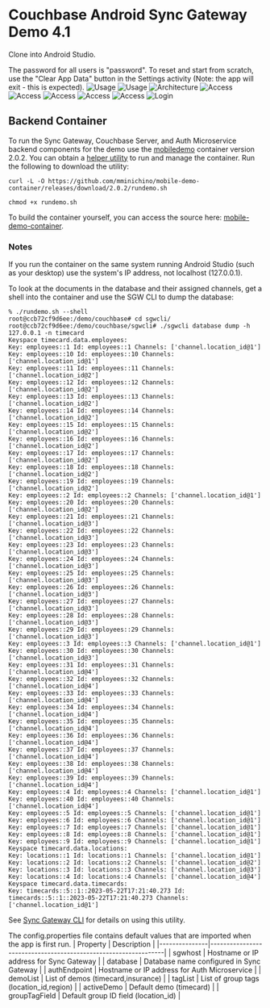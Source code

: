 # Couchbase Android Sync Gateway Demo 4.1

Clone into Android Studio.

The password for all users is "password". To reset and start from scratch, use the "Clear App Data" button in the Settings activity (Note: the app will exit - this is expected).
![Usage](doc/usage-1.jpg)
![Usage](doc/usage-2.jpg)
![Architecture](doc/architecture-1.jpg)
![Access](doc/access-1.jpg)
![Access](doc/access-2.jpg)
![Access](doc/access-3.jpg)
![Access](doc/access-4.jpg)
![Access](doc/access-5.jpg)
![Login](doc/login-1.jpg)

## Backend Container

To run the Sync Gateway, Couchbase Server, and Auth Microservice backend components for the demo use the [mobiledemo](https://hub.docker.com/r/mminichino/mobiledemo) container version 2.0.2.
You can obtain a [helper utility](https://github.com/mminichino/mobile-demo-container/releases/download/2.0.2/rundemo.sh) to run and manage the container.
Run the following to download the utility:
```
curl -L -O https://github.com/mminichino/mobile-demo-container/releases/download/2.0.2/rundemo.sh
```
```
chmod +x rundemo.sh
```
To build the container yourself, you can access the source here: [mobile-demo-container](https://github.com/mminichino/mobile-demo-container).

### Notes
If you run the container on the same system running Android Studio (such as your desktop) use the system's IP address, not localhost (127.0.0.1).

To look at the documents in the database and their assigned channels, get a shell into the container and use the SGW CLI to dump the database:

```
% ./rundemo.sh --shell
root@ccb72cf9d6ee:/demo/couchbase# cd sgwcli/
root@ccb72cf9d6ee:/demo/couchbase/sgwcli# ./sgwcli database dump -h 127.0.0.1 -n timecard
Keyspace timecard.data.employees:
Key: employees::1 Id: employees::1 Channels: ['channel.location_id@1']
Key: employees::10 Id: employees::10 Channels: ['channel.location_id@1']
Key: employees::11 Id: employees::11 Channels: ['channel.location_id@2']
Key: employees::12 Id: employees::12 Channels: ['channel.location_id@2']
Key: employees::13 Id: employees::13 Channels: ['channel.location_id@2']
Key: employees::14 Id: employees::14 Channels: ['channel.location_id@2']
Key: employees::15 Id: employees::15 Channels: ['channel.location_id@2']
Key: employees::16 Id: employees::16 Channels: ['channel.location_id@2']
Key: employees::17 Id: employees::17 Channels: ['channel.location_id@2']
Key: employees::18 Id: employees::18 Channels: ['channel.location_id@2']
Key: employees::19 Id: employees::19 Channels: ['channel.location_id@2']
Key: employees::2 Id: employees::2 Channels: ['channel.location_id@1']
Key: employees::20 Id: employees::20 Channels: ['channel.location_id@2']
Key: employees::21 Id: employees::21 Channels: ['channel.location_id@3']
Key: employees::22 Id: employees::22 Channels: ['channel.location_id@3']
Key: employees::23 Id: employees::23 Channels: ['channel.location_id@3']
Key: employees::24 Id: employees::24 Channels: ['channel.location_id@3']
Key: employees::25 Id: employees::25 Channels: ['channel.location_id@3']
Key: employees::26 Id: employees::26 Channels: ['channel.location_id@3']
Key: employees::27 Id: employees::27 Channels: ['channel.location_id@3']
Key: employees::28 Id: employees::28 Channels: ['channel.location_id@3']
Key: employees::29 Id: employees::29 Channels: ['channel.location_id@3']
Key: employees::3 Id: employees::3 Channels: ['channel.location_id@1']
Key: employees::30 Id: employees::30 Channels: ['channel.location_id@3']
Key: employees::31 Id: employees::31 Channels: ['channel.location_id@4']
Key: employees::32 Id: employees::32 Channels: ['channel.location_id@4']
Key: employees::33 Id: employees::33 Channels: ['channel.location_id@4']
Key: employees::34 Id: employees::34 Channels: ['channel.location_id@4']
Key: employees::35 Id: employees::35 Channels: ['channel.location_id@4']
Key: employees::36 Id: employees::36 Channels: ['channel.location_id@4']
Key: employees::37 Id: employees::37 Channels: ['channel.location_id@4']
Key: employees::38 Id: employees::38 Channels: ['channel.location_id@4']
Key: employees::39 Id: employees::39 Channels: ['channel.location_id@4']
Key: employees::4 Id: employees::4 Channels: ['channel.location_id@1']
Key: employees::40 Id: employees::40 Channels: ['channel.location_id@4']
Key: employees::5 Id: employees::5 Channels: ['channel.location_id@1']
Key: employees::6 Id: employees::6 Channels: ['channel.location_id@1']
Key: employees::7 Id: employees::7 Channels: ['channel.location_id@1']
Key: employees::8 Id: employees::8 Channels: ['channel.location_id@1']
Key: employees::9 Id: employees::9 Channels: ['channel.location_id@1']
Keyspace timecard.data.locations:
Key: locations::1 Id: locations::1 Channels: ['channel.location_id@1']
Key: locations::2 Id: locations::2 Channels: ['channel.location_id@2']
Key: locations::3 Id: locations::3 Channels: ['channel.location_id@3']
Key: locations::4 Id: locations::4 Channels: ['channel.location_id@4']
Keyspace timecard.data.timecards:
Key: timecards::5::1::2023-05-22T17:21:40.273 Id: timecards::5::1::2023-05-22T17:21:40.273 Channels: ['channel.location_id@1']
```

See [Sync Gateway CLI](https://github.com/mminichino/sgwcli) for details on using this utility.

The config.properties file contains default values that are imported when the app is first run.
| Property      | Description                                                    |
|---------------|----------------------------------------------------------------|
| sgwhost       | Hostname or IP address for Sync Gateway                        |
| database      | Database name configured in Sync Gateway                       |
| authEndpoint  | Hostname or IP address for Auth Microservice                   |
| demoList      | List of demos (timecard,insurance)                             |
| tagList       | List of group tags (location_id,region)                        |
| activeDemo    | Default demo (timecard)                                        |
| groupTagField | Default group ID field (location_id)                           |
